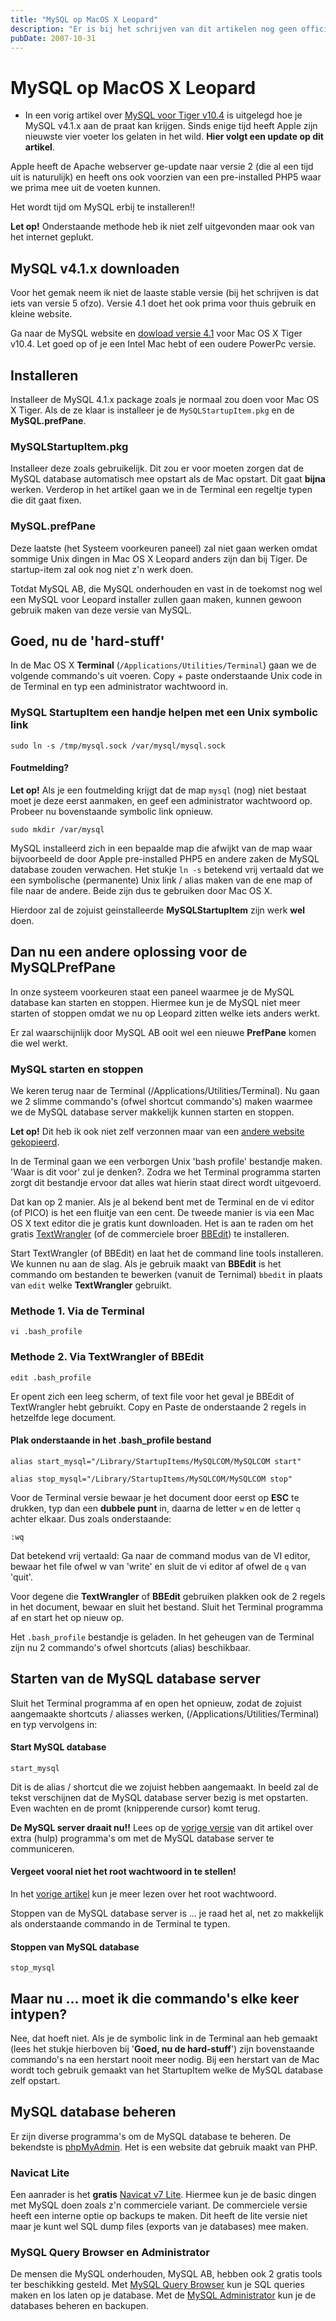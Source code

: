 ```yaml
---
title: "MySQL op MacOS X Leopard"
description: "Er is bij het schrijven van dit artikelen nog geen officiele versie uit van MySQL voor Mac OS X Leopard v10.5. Hier een omweg."
pubDate: 2007-10-31
---
```


# MySQL op MacOS X Leopard

* In een vorig artikel over [MySQL voor Tiger v10.4](http://www.atlantisdesign.nl/artikel/mysql-op-macosx-tiger) is uitgelegd hoe je MySQL v4.1.x aan de praat kan krijgen. Sinds enige tijd heeft Apple zijn nieuwste vier voeter los gelaten in het wild. **Hier volgt een update op dit artikel**.

Apple heeft de Apache webserver ge-update naar versie 2 (die al een tijd uit is naturulijk) en heeft ons ook voorzien van een pre-installed PHP5 waar we prima mee uit de voeten kunnen.

Het wordt tijd om MySQL erbij te installeren!!

**Let op!** Onderstaande methode heb ik niet zelf uitgevonden maar ook van het internet geplukt.

## MySQL v4.1.x downloaden

Voor het gemak neem ik niet de laaste stable versie (bij het schrijven is dat iets van versie 5 ofzo). Versie 4.1 doet het ook prima voor thuis gebruik en kleine website.

Ga naar de MySQL website en [dowload versie 4.1](http://dev.mysql.com/downloads/mysql/4.1.html#macosx-dmg) voor Mac OS X Tiger v10.4. Let goed op of je een Intel Mac hebt of een oudere PowerPc versie.

## Installeren

Installeer de MySQL 4.1.x package zoals je normaal zou doen voor Mac OS X Tiger. Als de ze klaar is installeer je de `MySQLStartupItem.pkg` en de **MySQL.prefPane**.

### MySQLStartupItem.pkg

Installeer deze zoals gebruikelijk. Dit zou er voor moeten zorgen dat de MySQL database automatisch mee opstart als de Mac opstart. Dit gaat **bijna** werken. Verderop in het artikel gaan we in de Terminal een regeltje typen die dit gaat fixen.

### MySQL.prefPane

Deze laatste (het Systeem voorkeuren paneel) zal niet gaan werken omdat sommige Unix dingen in Mac OS X Leopard anders zijn dan bij Tiger. De startup-item zal ook nog niet z'n werk doen.

Totdat MySQL AB, die MySQL onderhouden en vast in de toekomst nog wel een MySQL voor Leopard installer zullen gaan maken, kunnen gewoon gebruik maken van deze versie van MySQL.

## Goed, nu de 'hard-stuff'

In de Mac OS X **Terminal** (`/Applications/Utilities/Terminal`) gaan we de volgende commando's uit voeren. Copy + paste onderstaande Unix code in de Terminal en typ een administrator wachtwoord in.

### MySQL StartupItem een handje helpen met een Unix symbolic link

	sudo ln -s /tmp/mysql.sock /var/mysql/mysql.sock

#### Foutmelding?

**Let op!** Als je een foutmelding krijgt dat de map `mysql` (nog) niet bestaat moet je deze eerst aanmaken, en geef een administrator wachtwoord op. Probeer nu bovenstaande symbolic link opnieuw.

	sudo mkdir /var/mysql

MySQL installeerd zich in een bepaalde map die afwijkt van de map waar bijvoorbeeld de door Apple pre-installed PHP5 en andere zaken de MySQL database zouden verwachen. Het stukje `ln -s` betekend vrij vertaald dat we een symbolische (permanente) Unix link / alias maken van de ene map of file naar de andere. Beide zijn dus te gebruiken door Mac OS X.

Hierdoor zal de zojuist geinstalleerde **MySQLStartupItem** zijn werk **wel** doen.

## Dan nu een andere oplossing voor de MySQLPrefPane

In onze systeem voorkeuren staat een paneel waarmee je de MySQL database kan starten en stoppen. Hiermee kun je de MySQL niet meer starten of stoppen omdat we nu op Leopard zitten welke iets anders werkt.

Er zal waarschijnlijk door MySQL AB ooit wel een nieuwe **PrefPane** komen die wel werkt.

### MySQL starten en stoppen

We keren terug naar de Terminal (/Applications/Utilities/Terminal). Nu gaan we 2 slimme commando's (ofwel shortcut commando's) maken waarmee we de MySQL database server makkelijk kunnen starten en stoppen.

**Let op!** Dit heb ik ook niet zelf verzonnen maar van een [andere website gekopieerd](http://www.simplisticcomplexity.com/2007/10/27/start-and-stop-mysql-in-mac-os-x-105-leopard/).

In de Terminal gaan we een verborgen Unix 'bash profile' bestandje maken. 'Waar is dit voor' zul je denken?. Zodra we het Terminal programma starten zorgt dit bestandje ervoor dat alles wat hierin staat direct wordt uitgevoerd.

Dat kan op 2 manier. Als je al bekend bent met de Terminal en de vi editor (of PICO) is het een fluitje van een cent. De tweede manier is via een Mac OS X text editor die je gratis kunt downloaden. Het is aan te raden om het gratis [TextWrangler](http://www.barebones.com/products/textwrangler/) (of de commerciele broer [BBEdit](http://www.barebones.com/products/bbedit/index.shtml)) te installeren.

Start TextWrangler (of BBEdit) en laat het de command line tools installeren. We kunnen nu aan de slag. Als je gebruik maakt van **BBEdit** is het commando om bestanden te bewerken (vanuit de Ternimal) `bbedit` in plaats van `edit` welke **TextWrangler** gebruikt.

### Methode 1. Via de Terminal

	vi .bash_profile

### Methode 2. Via TextWrangler of BBEdit

	edit .bash_profile

Er opent zich een leeg scherm, of text file voor het geval je BBEdit of TextWrangler hebt gebruikt. Copy en Paste de onderstaande 2 regels in hetzelfde lege document.

#### Plak onderstaande in het .bash_profile bestand

	alias start_mysql="/Library/StartupItems/MySQLCOM/MySQLCOM start"

	alias stop_mysql="/Library/StartupItems/MySQLCOM/MySQLCOM stop"

Voor de Terminal versie bewaar je het document door eerst op **ESC** te drukken, typ dan een **dubbele punt** in, daarna de letter `w` en de letter `q` achter elkaar. Dus zoals onderstaande:

	:wq

Dat betekend vrij vertaald: Ga naar de command modus van de VI editor, bewaar het file ofwel w van 'write' en sluit de vi editor af ofwel de `q` van 'quit'.

Voor degene die **TextWrangler** of **BBEdit** gebruiken plakken ook de 2 regels in het document, bewaar en sluit het bestand. Sluit het Terminal programma af en start het op nieuw op.

Het `.bash_profile` bestandje is geladen. In het geheugen van de Terminal zijn nu 2 commando's ofwel shortcuts (alias) beschikbaar.

## Starten van de MySQL database server

Sluit het Terminal programma af en open het opnieuw, zodat de zojuist aangemaakte shortcuts / aliasses werken, (/Applications/Utilities/Terminal) en typ vervolgens in:

#### Start MySQL database

	start_mysql

Dit is de alias / shortcut die we zojuist hebben aangemaakt. In beeld zal de tekst verschijnen dat de MySQL database server bezig is met opstarten. Even wachten en de promt (knipperende cursor) komt terug.

**De MySQL server draait nu!!** Lees op de [vorige versie](http://www.atlantisdesign.nl/artikel/mysql-op-macosx-tiger) van dit artikel over extra (hulp) programma's om met de MySQL database server te communiceren.

#### Vergeet vooral niet het root wachtwoord in te stellen!

In het [vorige artikel](http://www.atlantisdesign.nl/artikel/mysql-op-macosx-tiger) kun je meer lezen over het root wachtwoord.

Stoppen van de MySQL database server is ... je raad het al, net zo makkelijk als onderstaande commando in de Terminal te typen.

#### Stoppen van MySQL database

	stop_mysql

## Maar nu ... moet ik die commando's elke keer intypen?

Nee, dat hoeft niet. Als je de symbolic link in de Terminal aan heb gemaakt (lees het stukje hierboven bij '**Goed, nu de hard-stuff**') zijn bovenstaande commando's na een herstart nooit meer nodig. Bij een herstart van de Mac wordt toch gebruik gemaakt van het StartupItem welke de MySQL database zelf opstart.

## MySQL database beheren

Er zijn diverse programma's om de MySQL database te beheren. De bekendste is [phpMyAdmin](http://www.phpmyadmin.net/). Het is een website dat gebruik maakt van PHP.

### Navicat Lite

Een aanrader is het **gratis** [Navicat v7 Lite](http://www.navicat.com/download.html). Hiermee kun je de basic dingen met MySQL doen zoals z'n commerciele variant. De commerciele versie heeft een interne optie op backups te maken. Dit heeft de lite versie niet maar je kunt wel SQL dump files (exports van je databases) mee maken.

### MySQL Query Browser en Administrator
De mensen die MySQL onderhouden, MySQL AB, hebben ook 2 gratis tools ter beschikking gesteld. Met [MySQL Query Browser](http://www.mysql.com/products/tools/query-browser/) kun je SQL queries maken en los laten op je database. Met de [MySQL Administrator](http://www.mysql.com/products/tools/administrator/) kun je de databases beheren en backupen.